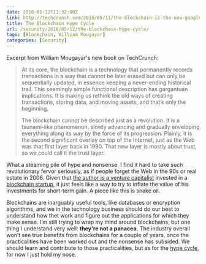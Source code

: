 ```yaml
--- 
date: 2016-05-12T11:32:00Z
link: http://techcrunch.com/2016/05/11/the-blockchain-is-the-new-google/
title: The Blockchain Hype Cycle
url: /security/2016/05/12/the-blockchain-hype-cycle/
tags: [Blockchain, William Mougayar]
categories: [Security]
---
```


Excerpt from William Mougayar's new book on TechCrunch:

> At its core, the blockchain is a technology that permanently records transactions in a way that cannot be later erased but can only be sequentially updated, in essence keeping a never-ending historical trail. This seemingly simple functional description has gargantuan implications. It is making us rethink the old ways of creating transactions, storing data, and moving assets, and that’s only the beginning.
> 
> The blockchain cannot be described just as a revolution. It is a tsunami-like phenomenon, slowly advancing and gradually enveloping everything along its way by the force of its progression. Plainly, it is the second significant overlay on top of the Internet, just as the Web was that first layer back in 1990. That new layer is mostly about trust, so we could call it the trust layer.

What a steaming pile of hype and nonsense. I find it hard to take such revolutionary fervor seriously, as if people forget the Web in the 90s or real estate in 2006. Given that [the author is a venture capitalist](https://www.linkedin.com/in/williammougayar) invested in a [blockchain startup](https://www.crunchbase.com/organization/openbazaar), it just feels like a way to try to inflate the value of his investments for short-term gain. A piece like this is snake oil.

Blockchains are inarguably useful tools, like databases or encryption algorithms, and we in the technology business should do our best to understand how thet work and figure out the applications for which they make sense. I’m still trying to wrap my mind around blockchains, but one thing I understand very well: **they're not a panacea.** The industry overall won’t see true benefits from blockchains for a couple of years, once the practicalities have been worked out and the nonsense has subsided. We should learn and contribute to those practicalities, but as for the [hype cycle](https://en.wikipedia.org/wiki/Hype_cycle), for now I just hold my nose.

